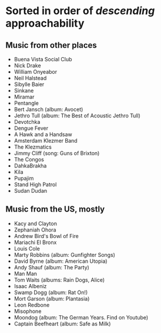 Sorted in order of *descending* approachability
=============================================

Music from other places
-----------------------

* Buena Vista Social Club
* Nick Drake
* William Onyeabor
* Neil Halstead
* Sibylle Baier
* Sinkane
* Miramar
* Pentangle
* Bert Jansch (album: Avocet)
* Jethro Tull (album: The Best of Acoustic Jethro Tull)
* Devotchka
* Dengue Fever
* A Hawk and a Handsaw
* Amsterdam Klezmer Band
* The Klezmatics
* Jimmy Cliff (song: Guns of Brixton)
* The Congos
* DahkaBrakha
* Kila
* Pupajim
* Stand High Patrol
* Sudan Dudan

Music from the US, mostly
-------------------------

* Kacy and Clayton
* Zephaniah Ohora
* Andrew Bird\'s Bowl of Fire
* Mariachi El Bronx
* Louis Cole
* Marty Robbins (album: Gunfighter Songs)
* David Byrne (album: American Utopia)
* Andy Shauf (album: The Party)
* Man Man
* Tom Waits (albums: Rain Dogs, Alice)
* Isaac Albeniz
* Swamp Dogg (album: Rat On!)
* Mort Garson (album: Plantasia)
* Leon Redbone
* Misophone
* Moondog (album: The German Years. Find on Youtube)
* Captain Beefheart (album: Safe as Milk)
